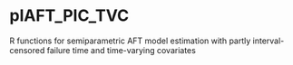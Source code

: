 # plAFT_PIC_TVC
R functions for semiparametric AFT model estimation with partly interval-censored failure time and time-varying covariates
